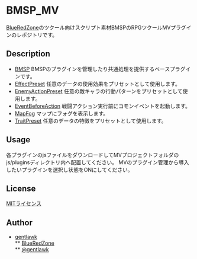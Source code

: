 # BMSP_MV

[BlueRedZone](http://blueredzone.com)のツクール向けスクリプト素材BMSPのRPGツクールMVプラグインのレポジトリです。

## Description

* [BMSP](BMSP)
BMSPのプラグインを管理したり共通処理を提供するベースプラグインです。
* [EffectPreset](EffectPreset)
任意のデータの使用効果をプリセットとして使用します。
* [EnemyActionPreset](EnemyActionPreset)
任意の敵キャラの行動パターンをプリセットとして使用します。
* [EventBeforeAction](EventBeforeAction)
戦闘アクション実行前にコモンイベントを起動します。
* [MapFog](MapFog)
マップにフォグを表示します。
* [TraitPreset](TraitPreset)
任意のデータの特徴をプリセットとして使用します。

## Usage

各プラグインのjsファイルをダウンロードしてMVプロジェクトフォルダのjs/pluginsディレクトリ内へ配置してください。
MVのプラグイン管理から導入したいプラグインを選択し状態をONにしてください。

## License

[MITライセンス](LICENSE)

## Author

* [gentlawk](https://github.com/gentlawk)  
** [BlueRedZone](http://blueredzone.com)  
** [@gentlawk](https://twitter.com/gentlawk)
